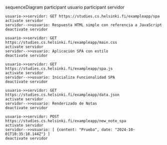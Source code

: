sequenceDiagram
    participant usuario
    participant servidor

    usuario->>servidor: GET https://studies.cs.helsinki.fi/exampleapp/spa
    activate servidor
    servidor-->>usuario: Respuesta HTML simple con referencia a JavaScript
    deactivate servidor

    usuario->>servidor: GET https://studies.cs.helsinki.fi/exampleapp/main.css
    activate servidor
    servidor-->>usuario: Aplicación SPA con estilo
    deactivate servidor

    usuario->>servidor: GET https://studies.cs.helsinki.fi/exampleapp/spa.js
    activate servidor
    servidor-->>usuario: Inicializa Funcionalidad SPA
    deactivate servidor

    usuario->>servidor: GET https://studies.cs.helsinki.fi/exampleapp/data.json
    activate servidor
    servidor-->>usuario: Renderizado de Notas
    deactivate servidor

    usuario->>servidor: POST https://studies.cs.helsinki.fi/exampleapp/new_note_spa
    activate servidor
    servidor-->>usuario: [ {content: "Prueba", date: "2024-10-01T18:35:18.144Z"} ]
    deactivate servidor